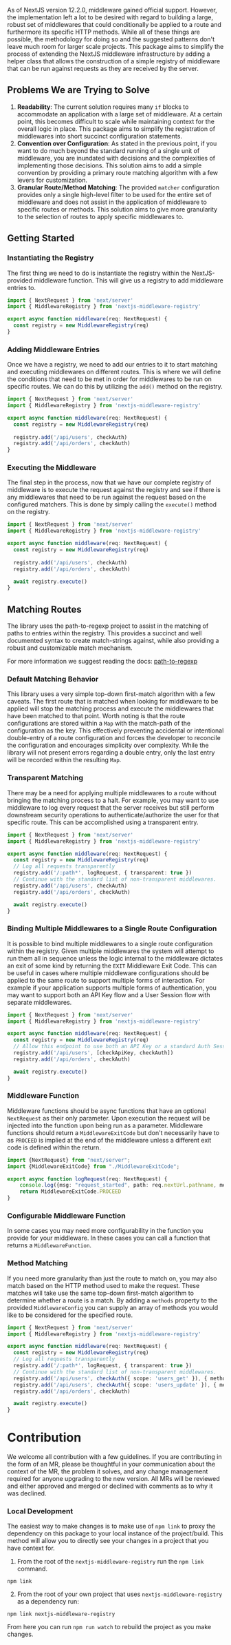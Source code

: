 As of NextJS version 12.2.0, middleware gained official support. However, the implementation left a lot to be desired with regard to building a large, robust set of middlewares that could conditionally be applied to a route and furthermore its specific HTTP methods. While all of these things are possible, the methodology for doing so and the suggested patterns don't leave much room for larger scale projects. This package aims to simplify the process of extending the NextJS middleware infrastructure by adding a helper class that allows the construction of a simple registry of middleware that can be run against requests as they are received by the server.

## Problems We are Trying to Solve
1. __Readability__: The current solution requires many `if` blocks to accommodate an application with a large set of middleware. At a certain point, this becomes difficult to scale while maintaining context for the overall logic in place. This package aims to simplify the registration of middlewares into short succinct configuration statements.
2. __Convention over Configuration__: As stated in the previous point, if you want to do much beyond the standard running of a single unit of middleware, you are inundated with decisions and the complexities of implementing those decisions. This solution aims to add a simple convention by providing a primary route matching algorithm with a few levers for customization.
3. __Granular Route/Method Matching__: The provided `matcher` configuration provides only a single high-level filter to be used for the entire set of middleware and does not assist in the application of middleware to specific routes or methods. This solution aims to give more granularity to the selection of routes to apply specific middlewares to.

## Getting Started
### Instantiating the Registry
The first thing we need to do is instantiate the registry within the NextJS-provided middleware function. This will give us a registry to add middleware entries to.
```typescript
import { NextRequest } from 'next/server'
import { MiddlewareRegistry } from 'nextjs-middleware-registry'

export async function middleware(req: NextRequest) {
  const registry = new MiddlewareRegistry(req)
}
```

### Adding Middleware Entries
Once we have a registry, we need to add our entries to it to start matching and executing middlewares on different routes. This is where we will define the conditions that need to be met in order for middlewares to be run on specific routes. We can do this by utilizing the `add()` method on the registry.
```typescript
import { NextRequest } from 'next/server'
import { MiddlewareRegistry } from 'nextjs-middleware-registry'

export async function middleware(req: NextRequest) {
  const registry = new MiddlewareRegistry(req)
    
  registry.add('/api/users', checkAuth)
  registry.add('/api/orders', checkAuth)
}
```

### Executing the Middleware
The final step in the process, now that we have our complete registry of middleware is to execute the request against the registry and see if there is any middlewares that need to be run against the request based on the configured matchers. This is done by simply calling the `execute()` method on the registry.
```typescript
import { NextRequest } from 'next/server'
import { MiddlewareRegistry } from 'nextjs-middleware-registry'

export async function middleware(req: NextRequest) {
  const registry = new MiddlewareRegistry(req)
    
  registry.add('/api/users', checkAuth)
  registry.add('/api/orders', checkAuth)  

  await registry.execute()
}
```

## Matching Routes
The library uses the path-to-regexp project to assist in the matching of paths to entries within the registry. This provides a succinct and well documented syntax to create match-strings against, while also providing a robust and customizable match mechanism.

For more information we suggest reading the docs: [path-to-regexp](https://www.npmjs.com/package/path-to-regexp)

### Default Matching Behavior
This library uses a very simple top-down first-match algorithm with a few caveats. The first route that is matched when looking for middleware to be applied will stop the matching process and execute the middlewares that have been matched to that point. Worth noting is that the route configurations are stored within a `Map` with the match-path of the configuration as the key. This effectively preventing accidental or intentional double-entry of a route configuration and forces the developer to reconcile the configuration and encourages simplicity over complexity. While the library will not present errors regarding a double entry, only the last entry will be recorded within the resulting `Map`.

### Transparent Matching
There may be a need for applying multiple middlewares to a route without bringing the matching process to a halt. For example, you may want to use middleware to log every request that the server receives but still perform downstream security operations to authenticate/authorize the user for that specific route. This can be accomplished using a transparent entry.
```typescript
import { NextRequest } from 'next/server'
import { MiddlewareRegistry } from 'nextjs-middleware-registry'

export async function middleware(req: NextRequest) {
  const registry = new MiddlewareRegistry(req)
  // Log all requests transparently
  registry.add('/:path*', logRequest, { transparent: true })
  // Continue with the standard list of non-transparent middlewares.  
  registry.add('/api/users', checkAuth)
  registry.add('/api/orders', checkAuth)  

  await registry.execute()
}
```

### Binding Multiple Middlewares to a Single Route Configuration
It is possible to bind multiple middlewares to a single route configuration within the registry. Given multiple middlewares the system will attempt to run them all in sequence unless the logic internal to the middleware dictates an exit of some kind by returning the `EXIT` Middleware Exit Code. This can be useful in cases where multiple middleware configurations should be applied to the same route to support multiple forms of interaction. For example if your application supports multiple forms of authentication, you may want to support both an API Key flow and a User Session flow with separate middlewares.
```typescript
import { NextRequest } from 'next/server'
import { MiddlewareRegistry } from 'nextjs-middleware-registry'

export async function middleware(req: NextRequest) {
  const registry = new MiddlewareRegistry(req)
  // Allow this endpoint to use both an API Key or a standard Auth Session  
  registry.add('/api/users', [checkApiKey, checkAuth])
  registry.add('/api/orders', checkAuth)  

  await registry.execute()
}
```


### Middleware Function
Middleware functions should be async functions that have an optional `NextRequest` as their only parameter. Upon execution the request will be injected into the function upon being run as a parameter. Middleware functions should return a `MiddlewareExitCode` but don't necessarily have to as `PROCEED` is implied at the end of the middleware unless a different exit code is defined within the return.

```typescript
import {NextRequest} from "next/server";
import {MiddlewareExitCode} from "./MiddlewareExitCode";

export async function logRequest(req: NextRequest) {
    console.log({msg: "request_started", path: req.nextUrl.pathname, method: req.nextUrl.method})
    return MiddlewareExitCode.PROCEED
}
```

### Configurable Middleware Function
In some cases you may need more configurability in the function you provide for your middleware. In these cases you can call a function that returns a `MiddlewareFunction`.

### Method Matching
If you need more granularity than just the route to match on, you may also match based on the HTTP method used to make the request. These matches will take use the same top-down first-match algorithm to determine whether a route is a match. By adding a `methods` property to the provided `MiddlewareConfig` you can supply an array of methods you would like to be considered for the specified route.
```typescript
import { NextRequest } from 'next/server'
import { MiddlewareRegistry } from 'nextjs-middleware-registry'

export async function middleware(req: NextRequest) {
  const registry = new MiddlewareRegistry(req)
  // Log all requests transparently
  registry.add('/:path*', logRequest, { transparent: true })
  // Continue with the standard list of non-transparent middlewares.
  registry.add('/api/users', checkAuth({ scope: 'users_get' }), { methods: ['GET']})  
  registry.add('/api/users', checkAuth({ scope: 'users_update' }), { methods: ['PUT', 'POST', 'DELETE']})
  registry.add('/api/orders', checkAuth)  

  await registry.execute()
}
```

# Contribution
We welcome all contribution with a few guidelines. If you are contributing in the form of an MR, please be thoughtful in
your communication about the context of the MR, the problem it solves, and any change management required for anyone
upgrading to the new version. All MRs will be reviewed and either approved and merged or declined with comments as to
why it was declined.

### Local Development
The easiest way to make changes is to make use of `npm link` to proxy the dependency on this package to your local
instance of the project/build. This method will allow you to directly see your changes in a project that you have
context for.

1. From the root of the `nextjs-middleware-registry` run the `npm link` command.
```shell
npm link
```
2. From the root of your own project that uses `nextjs-middleware-registry` as a dependency run:
```shell
npm link nextjs-middleware-registry
```

From here you can run `npm run watch` to rebuild the project as you make changes.